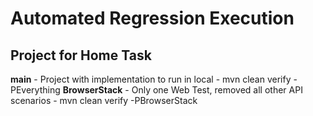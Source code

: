# Automated Regression Execution 

## Project for Home Task

**main** - Project with implementation to run in local - mvn clean verify -PEverything
**BrowserStack** - Only one Web Test, removed all other API scenarios - mvn clean verify -PBrowserStack
